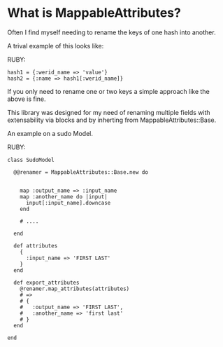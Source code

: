 # What is MappableAttributes?

Often I find myself needing to rename the keys of one hash into another.

A trival example of this looks like:

RUBY:

    hash1 = {:werid_name => 'value'}
    hash2 = {:name => hash1[:werid_name]}

If you only need to rename one or two keys a simple approach like the
above is fine.

This library was designed for my need of renaming multiple
fields with extensability via blocks and by inherting from MappableAttributes::Base.

An example on a sudo Model.

RUBY:

    class SudoModel
      
      @@renamer = MappableAttributes::Base.new do
        

        map :output_name => :input_name
        map :another_name do |input|
          input[:input_name].downcase
        end

        # ....

      end

      def attributes
        {
          :input_name => 'FIRST LAST'
        }
      end

      def export_attributes
        @renamer.map_attributes(attributes)
        # =>
        # {
        #   :output_name => 'FIRST LAST',
        #   :another_name => 'first last'
        # }
      end

    end
